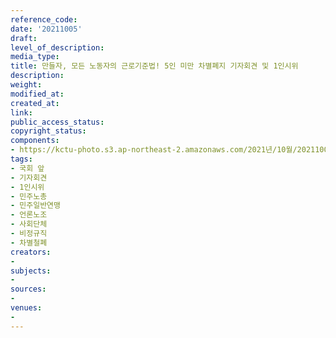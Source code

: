 ```yaml
---
reference_code: 
date: '20211005'
draft: 
level_of_description: 
media_type: 
title: 만들자, 모든 노동자의 근로기준법! 5인 미만 차별폐지 기자회견 및 1인시위
description: 
weight: 
modified_at: 
created_at: 
link: 
public_access_status: 
copyright_status: 
components:
- https://kctu-photo.s3.ap-northeast-2.amazonaws.com/2021년/10월/20211005-만들자,+모든+노동자의+근로기준법!+5인+미만+차별폐지+기자회견+및+1인시위_국회+앞_기자회견_1인시위_민주노총_민주일반연맹_언론노조_사회단체_비정규직_차별철폐/_1D28062.jpg
tags:
- 국회 앞
- 기자회견
- 1인시위
- 민주노총
- 민주일반연맹
- 언론노조
- 사회단체
- 비정규직
- 차별철폐
creators:
- 
subjects:
- 
sources:
- 
venues:
- 
---
```

